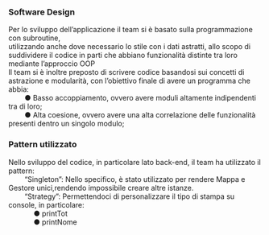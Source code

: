 <h3>Software Design </h3>
Per lo sviluppo dell’applicazione il team si è basato sulla programmazione con subroutine, <br>
utilizzando anche dove necessario lo stile con i dati astratti, allo scopo di suddividere il codice in parti che abbiano funzionalità distinte tra loro mediante l’approccio OOP<br>
Il team si è inoltre preposto di scrivere codice basandosi sui concetti di astrazione e modularità, con l’obiettivo finale di avere un programma che abbia:<br>
 &emsp; &emsp;●	Basso accoppiamento, ovvero avere moduli altamente indipendenti tra di loro; <br>
 &emsp; &emsp;●	Alta coesione, ovvero avere una alta correlazione delle funzionalità presenti dentro un singolo modulo;<br>
<h3> Pattern utilizzato<br></h3>
Nello sviluppo del codice, in particolare lato back-end, il team ha utilizzato il pattern:<br>
 &emsp; &emsp;“Singleton”: Nello specifico, è stato utilizzato per rendere Mappa e Gestore unici,rendendo impossibile creare altre istanze.<br>
 &emsp; &emsp;“Strategy”: Permettendoci di personalizzare il tipo di stampa su console, in particolare:<br>
 &emsp; &emsp; &emsp;●	printTot<br>
 &emsp; &emsp; &emsp;●	printNome<br>
